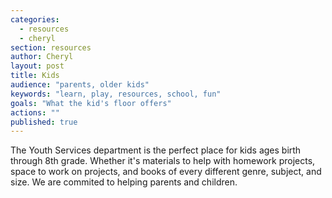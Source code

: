```yaml
---
categories: 
  - resources
  - cheryl
section: resources
author: Cheryl
layout: post
title: Kids
audience: "parents, older kids"
keywords: "learn, play, resources, school, fun"
goals: "What the kid's floor offers"
actions: ""
published: true
---
```


The Youth Services department is the perfect place for kids ages birth through 8th grade. Whether it's materials to help with homework projects, space to work on projects, and books of every different genre, subject, and size. We are commited to helping parents and children. 
